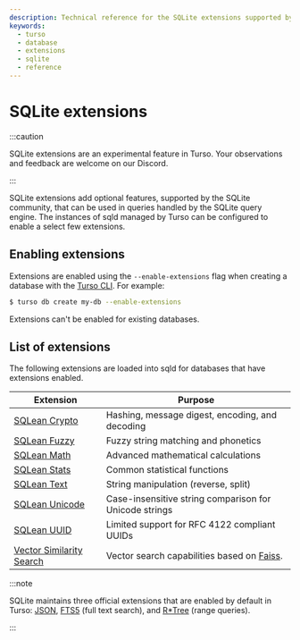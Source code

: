 ```yaml
---
description: Technical reference for the SQLite extensions supported by Turso
keywords:
  - turso
  - database
  - extensions
  - sqlite
  - reference
---
```


# SQLite extensions

:::caution

SQLite extensions are an experimental feature in Turso. Your observations and
feedback are welcome on our Discord.

:::

SQLite extensions add optional features, supported by the SQLite community, that
can be used in queries handled by the SQLite query engine. The instances of sqld
managed by Turso can be configured to enable a select few extensions.

## Enabling extensions

Extensions are enabled using the `--enable-extensions` flag when creating a
database with the [Turso CLI]. For example:

```bash
$ turso db create my-db --enable-extensions
```

Extensions can't be enabled for existing databases.

## List of extensions

The following extensions are loaded into sqld for databases that have extensions
enabled.

| Extension | Purpose |
| --- | --- |
| [SQLean Crypto] | Hashing, message digest, encoding, and decoding |
| [SQLean Fuzzy] | Fuzzy string matching and phonetics |
| [SQLean Math] | Advanced mathematical calculations |
| [SQLean Stats] | Common statistical functions |
| [SQLean Text] | String manipulation (reverse, split) |
| [SQLean Unicode] | Case-insensitive string comparison for Unicode strings |
| [SQLean UUID] | Limited support for RFC 4122 compliant UUIDs |
| [Vector Similarity Search] | Vector search capabilities based on [Faiss]. |

:::note

SQLite maintains three official extensions that are enabled by default in Turso:
[JSON], [FTS5] (full text search), and [R*Tree] (range queries).

:::

[Turso CLI]: /reference/turso-cli
[SQLean Crypto]: https://github.com/nalgeon/sqlean/blob/main/docs/crypto.md
[SQLean Fuzzy]: https://github.com/nalgeon/sqlean/blob/main/docs/fuzzy.md
[SQLean Math]: https://github.com/nalgeon/sqlean/blob/main/docs/math.md
[SQLean Stats]: https://github.com/nalgeon/sqlean/blob/main/docs/stats.md
[SQLean Text]: https://github.com/nalgeon/sqlean/blob/main/docs/text.md
[SQLean Unicode]: https://github.com/nalgeon/sqlean/blob/main/docs/unicode.md
[SQLean UUID]: https://github.com/nalgeon/sqlean/blob/main/docs/uuid.md
[Vector Similarity Search]: https://github.com/asg017/sqlite-vss
[Faiss]: https://faiss.ai/
[JSON]: https://www.sqlite.org/json1.html
[FTS5]: https://www.sqlite.org/fts5.html
[R*Tree]: https://www.sqlite.org/rtree.html

